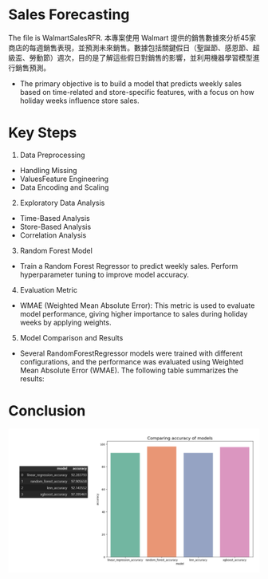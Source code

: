 # Sales Forecasting
The file is WalmartSalesRFR.
本專案使用 Walmart 提供的銷售數據來分析45家商店的每週銷售表現，並預測未來銷售。數據包括關鍵假日（聖誕節、感恩節、超級盃、勞動節）週次，目的是了解這些假日對銷售的影響，並利用機器學習模型進行銷售預測。
- The primary objective is to build a model that predicts weekly sales based on time-related and store-specific features, with a focus on how holiday weeks influence store sales.
# Key Steps
1. Data Preprocessing
- Handling Missing
- ValuesFeature Engineering
- Data Encoding and Scaling

2. Exploratory Data Analysis
- Time-Based Analysis
- Store-Based Analysis
- Correlation Analysis
3. Random Forest Model
- Train a Random Forest Regressor to predict weekly sales. Perform hyperparameter tuning to improve model accuracy.
4. Evaluation Metric
- WMAE (Weighted Mean Absolute Error): This metric is used to evaluate model performance, giving higher importance to sales during holiday weeks by applying weights.
5. Model Comparison and Results
- Several RandomForestRegressor models were trained with different configurations, and the performance was evaluated using Weighted Mean Absolute Error (WMAE). The following table summarizes the results:
# Conclusion
![image](comparemodel.png)
